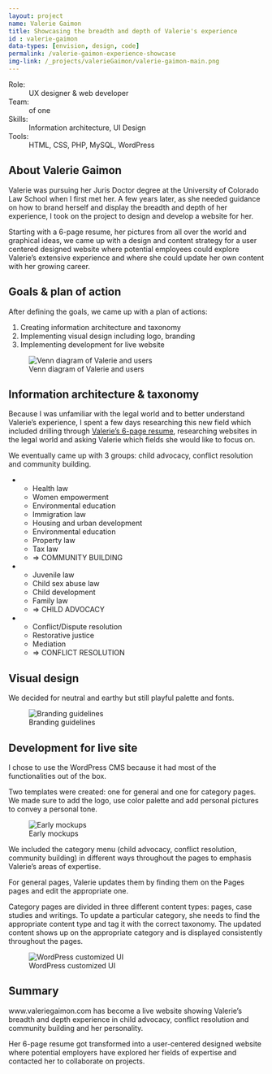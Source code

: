 ```yaml
---
layout: project
name: Valerie Gaimon
title: Showcasing the breadth and depth of Valerie's experience
id : valerie-gaimon
data-types: [envision, design, code]
permalink: /valerie-gaimon-experience-showcase
img-link: /_projects/valerieGaimon/valerie-gaimon-main.png
---
```


<div id="context" class="float-right">
	<dl>
		<dt>Role:</dt><dd>UX designer & web developer</dd>
		<dt>Team:</dt><dd>of one</dd>
		<dt>Skills:</dt><dd>Information architecture, UI Design</dd>
		<dt>Tools:</dt><dd>HTML, CSS, PHP, MySQL, WordPress</dd>
	</dl>
</div>

<section>
	<h2>About Valerie Gaimon</h2>
	<p>Valerie was pursuing her Juris Doctor degree at the University of Colorado Law School when I first met her. A few years later, as she needed guidance on how to brand herself and display the breadth and depth of her experience, I took on the project to design and develop a website for her.</p><p>Starting with a 6-page resume, her pictures from all over the world and graphical ideas, we came up with a design and content strategy for a user centered designed website where potential employees could explore Valerie’s extensive experience and where she could update her own content with her growing career.</p>
</section>

<section>
	<h2>Goals & plan of action</h2>
	<div class="float-left">
		<p>After defining the goals, we came up with a plan of actions:
			<ol>
				<li>Creating information architecture and taxonomy</li>
				<li>Implementing visual design including logo, branding</li>
				<li>Implementing development for live website</li>
			</ol>
		</p>
	</div>
	<figure class="float-right fill">
		<img src="{{ site.github.url }}/_projects/valerieGaimon/valerie-gaimon-goals.png" alt="Venn diagram of Valerie and users" />
		<figcaption>Venn diagram of Valerie and users</figcaption>
	</figure>
</section>

<section>
	<h2>Information architecture & taxonomy</h2>
	<p>Because I was unfamiliar with the legal world and to better understand Valerie’s experience, I spent a few days researching this new field which included drilling through <a href="https://drive.google.com/file/d/0B6Gpp230FpagMGJZNjA5b1k3aE0/view?usp=sharing">Valerie’s 6-page resume</a>, researching websites in the legal world and asking Valerie which fields she would like to focus on.</p>
	<p>We eventually came up with 3 groups: child advocacy, conflict resolution and community building.</p>
	<ul class="boxes">
		<li><ul>
			<li>Health law</li>
			<li>Women empowerment</li>
			<li>Environmental education</li>
			<li>Immigration law</li>
			<li>Housing and urban development</li>
			<li>Environmental education</li>
			<li>Property law</li>
			<li>Tax law</li>
			<li class="result">=> COMMUNITY BUILDING</li>
		</ul></li>
		<li><ul>
			<li>Juvenile law</li>
			<li>Child sex abuse law</li>
			<li>Child development</li>
			<li>Family law</li>
			<li class="result">=> CHILD ADVOCACY</li>
		</ul></li>
		<li><ul>
			<li>Conflict/Dispute resolution</li>
			<li>Restorative justice</li>
			<li>Mediation</li>
			<li class="result">=> CONFLICT RESOLUTION</li>
		</ul></li>
	</ul>
</section>


<section>
	<h2>Visual design</h2>
	<div class="float-left">
		<p>We decided for neutral and earthy but still playful palette and fonts.</p>
	</div>
	<figure class="float-right fill">
		<img src="{{ site.github.url }}/_projects/valerieGaimon/valerie-gaimon-visual-design.png" alt="Branding guidelines" />
		<figcaption>Branding guidelines</figcaption>
	</figure>
</section>

<section>
	<h2>Development for live site</h2>
	<div class="float-left">
		<p>I chose to use the WordPress CMS because it had most of the functionalities out of the box.</p>
		<p>Two templates were created: one for general and one for category pages. We made sure to add the logo, use color palette and add personal pictures to convey a personal tone.</p>
	</div>
	<figure class="float-right fill">
		<img src="{{ site.github.url }}/_projects/valerieGaimon/valerie-gaimon-mockups.png" alt="Early mockups" />
		<figcaption>Early mockups</figcaption>
	</figure>
	<div class="float-left">
		<p>We included the category menu (child advocacy, conflict resolution, community building) in different ways throughout the pages to emphasis Valerie’s areas of expertise.</p>
		<p>For general pages, Valerie updates them by finding them on the Pages pages and edit the appropriate one.</p>
		<p>Category pages are divided in three different content types: pages, case studies and writings. To update a particular category, she needs to find the appropriate content type and tag it with the correct taxonomy. The updated content shows up on the appropriate category and is displayed consistently throughout the pages.</p>
	</div>
	<figure class="float-right fill">
		<img src="{{ site.github.url }}/_projects/valerieGaimon/valerie-gaimon-wordpress.png" alt="WordPress customized UI" />
		<figcaption>WordPress customized UI</figcaption>
	</figure>
</section>

<section>
	<h2>Summary</h2>
	<p>www.valeriegaimon.com has become a live website showing Valerie’s breadth and depth experience in child advocacy, conflict resolution and community building and her personality.</p>
	<p>Her 6-page resume got transformed into a user-centered designed website where potential employers have explored her fields of expertise and contacted her to collaborate on projects.</p>
</section>
